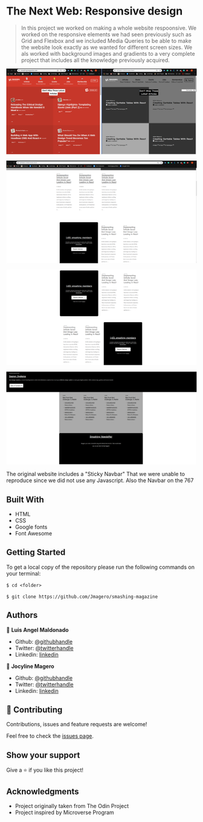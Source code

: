 # The Next Web: Responsive design

> In this project we worked on making a whole website respoonsive. We worked on the responsive elements we had seen previously such as Grid and Flexbox and we included Media Queries to be able to make the website look exactly as we wanted for different screen sizes. We als worked with background images and gradients to a very complete project that includes all the knowledge previously acquired.

![screenshot](https://github.com/Jmagero/smashing-magazine/blob/develop/images/screenshot1.png)

![screenshot](https://github.com/Jmagero/smashing-magazine/blob/develop/images/screenshot2.png)

![screenshot](https://github.com/Jmagero/smashing-magazine/blob/develop/images/screenshot3.png)

![screenshot](https://github.com/Jmagero/smashing-magazine/blob/develop/images/screenshot4.png)

The original website includes a "Sticky Navbar" That we were unable to reproduce since we did not use any Javascript. Also the Navbar on the 767

## Built With

- HTML
- CSS
- Google fonts
- Font Awesome


## Getting Started

To get a local copy of the repository please run the following commands on your terminal:

```
$ cd <folder>
```
```
$ git clone https://github.com/Jmagero/smashing-magazine
```

## Authors

👤 **Luis Angel Maldonado**

- Github: [@githubhandle](https://github.com/githubhandle)
- Twitter: [@twitterhandle](https://twitter.com/twitterhandle)
- Linkedin: [linkedin](https://www.linkedin.com/in/luis-angel-maldonado-5b503a1a3/)

👤 **Jocyline Magero**

- Github: [@githubhandle](https://github.com/Jmagero)
- Twitter: [@twitterhandle](https://twitter.com/LuisAngelMCh)
- Linkedin: [linkedin](https://linkedin.com/linkedinhandle)

## 🤝 Contributing

Contributions, issues and feature requests are welcome!

Feel free to check the [issues page](https://github.com/Jmagero/smashing-magazine/issues).

## Show your support

Give a ⭐️ if you like this project!

## Acknowledgments

- Project originally taken from The Odin Project
- Project inspired by Microverse Program
